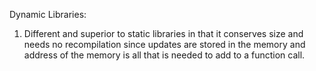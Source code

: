 Dynamic Libraries:
1) Different and superior to static libraries in that it conserves size and needs no recompilation since updates are stored in the memory and address of the memory is all that is needed to add to a function call.
